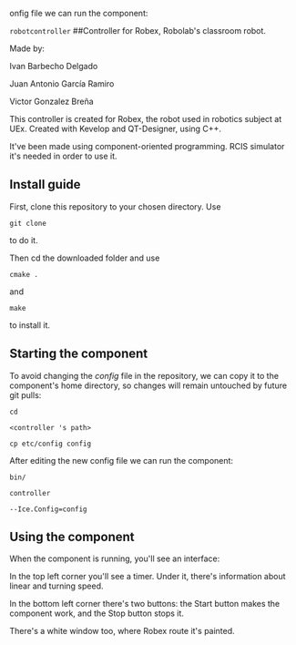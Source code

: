 onfig file we can run the component:

``` robotcontroller ```
##Controller for Robex, Robolab's classroom robot. 

Made by:

Ivan Barbecho Delgado

Juan Antonio García Ramiro

Victor Gonzalez Breña

This controller is created for Robex, the robot used in robotics subject at UEx.
Created with Kevelop and QT-Designer, using C++.


It've been made using component-oriented programming.
RCIS simulator it's needed in order to use it.


## Install guide

First, clone this repository to your chosen directory. Use

``` git clone ``` 

to do it.

Then cd the downloaded folder and use

``` cmake . ```

and 

``` make ```

to install it.

## Starting the component
To avoid changing the *config* file in the repository, we can copy it to the component's home directory, so changes will remain untouched by future git pulls:

    cd

``` <controller 's path> ```

    cp etc/config config
    
After editing the new config file we can run the component:

    bin/

```controller ```

    --Ice.Config=config
    
    
## Using the component

When the component is running, you'll see an interface:

In the top left corner you'll see a timer. Under it, there's information about linear and turning speed.

In the bottom left corner there's two buttons: the Start button makes the component work, and the Stop button stops it.

There's a white window too, where Robex route it's painted.
